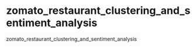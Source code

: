 # zomato_restaurant_clustering_and_sentiment_analysis
zomato_restaurant_clustering_and_sentiment_analysis
